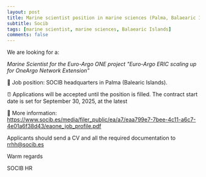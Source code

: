 ```yaml
---
layout: post
title: Marine scientist position in marine sciences (Palma, Balaearic Islands)
subtitle: Socib
tags: [marine scientist, marine sciences, Balaearic Islands]
comments: false
---
```

We are looking for a:

*Marine Scientist for the Euro-Argo ONE project "Euro-Argo ERIC scaling up for OneArgo Network Extension"*


📍 Job position: SOCIB headquarters in Palma (Balearic Islands).

⏰ Applications will be accepted until the position is filled. The contract start date is set for September 30, 2025, at the latest

🔎 More information: https://www.socib.es/media/filer_public/ea/a7/eaa799e7-7bee-4c11-a6c7-4e01a6f38d43/eaone_job_profile.pdf



Applicants should send a CV and all the required documentation to
rrhh@socib.es

 

 

Warm regards

SOCIB HR


